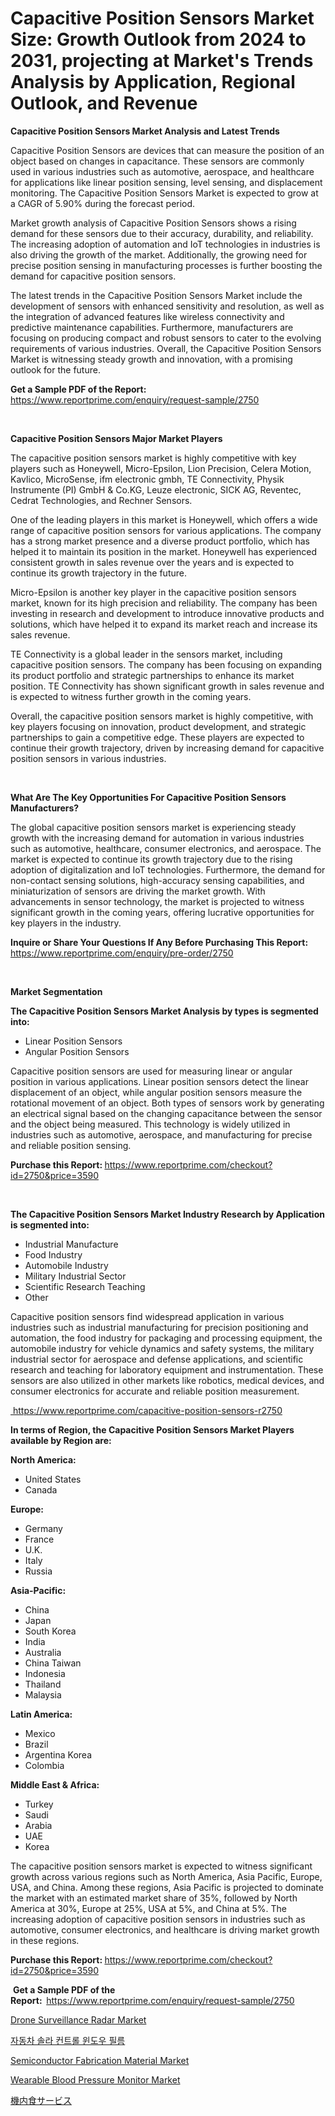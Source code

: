 <p><h1>Capacitive Position Sensors Market Size: Growth Outlook from 2024 to 2031, projecting at Market's Trends Analysis by Application, Regional Outlook, and Revenue</h1></p><p><strong>Capacitive Position Sensors Market Analysis and Latest Trends</strong></p>
<p><p>Capacitive Position Sensors are devices that can measure the position of an object based on changes in capacitance. These sensors are commonly used in various industries such as automotive, aerospace, and healthcare for applications like linear position sensing, level sensing, and displacement monitoring. The Capacitive Position Sensors Market is expected to grow at a CAGR of 5.90% during the forecast period. </p><p>Market growth analysis of Capacitive Position Sensors shows a rising demand for these sensors due to their accuracy, durability, and reliability. The increasing adoption of automation and IoT technologies in industries is also driving the growth of the market. Additionally, the growing need for precise position sensing in manufacturing processes is further boosting the demand for capacitive position sensors. </p><p>The latest trends in the Capacitive Position Sensors Market include the development of sensors with enhanced sensitivity and resolution, as well as the integration of advanced features like wireless connectivity and predictive maintenance capabilities. Furthermore, manufacturers are focusing on producing compact and robust sensors to cater to the evolving requirements of various industries. Overall, the Capacitive Position Sensors Market is witnessing steady growth and innovation, with a promising outlook for the future.</p></p>
<p><strong>Get a Sample PDF of the Report:&nbsp;</strong> <a href="https://www.reportprime.com/enquiry/request-sample/2750">https://www.reportprime.com/enquiry/request-sample/2750</a></p>
<p>&nbsp;</p>
<p><strong>Capacitive Position Sensors Major Market Players</strong></p>
<p><p>The capacitive position sensors market is highly competitive with key players such as Honeywell, Micro-Epsilon, Lion Precision, Celera Motion, Kavlico, MicroSense, ifm electronic gmbh, TE Connectivity, Physik Instrumente (PI) GmbH & Co.KG, Leuze electronic, SICK AG, Reventec, Cedrat Technologies, and Rechner Sensors.</p><p>One of the leading players in this market is Honeywell, which offers a wide range of capacitive position sensors for various applications. The company has a strong market presence and a diverse product portfolio, which has helped it to maintain its position in the market. Honeywell has experienced consistent growth in sales revenue over the years and is expected to continue its growth trajectory in the future.</p><p>Micro-Epsilon is another key player in the capacitive position sensors market, known for its high precision and reliability. The company has been investing in research and development to introduce innovative products and solutions, which have helped it to expand its market reach and increase its sales revenue.</p><p>TE Connectivity is a global leader in the sensors market, including capacitive position sensors. The company has been focusing on expanding its product portfolio and strategic partnerships to enhance its market position. TE Connectivity has shown significant growth in sales revenue and is expected to witness further growth in the coming years.</p><p>Overall, the capacitive position sensors market is highly competitive, with key players focusing on innovation, product development, and strategic partnerships to gain a competitive edge. These players are expected to continue their growth trajectory, driven by increasing demand for capacitive position sensors in various industries.</p></p>
<p>&nbsp;</p>
<p><strong>What Are The Key Opportunities For Capacitive Position Sensors Manufacturers?</strong></p>
<p><p>The global capacitive position sensors market is experiencing steady growth with the increasing demand for automation in various industries such as automotive, healthcare, consumer electronics, and aerospace. The market is expected to continue its growth trajectory due to the rising adoption of digitalization and IoT technologies. Furthermore, the demand for non-contact sensing solutions, high-accuracy sensing capabilities, and miniaturization of sensors are driving the market growth. With advancements in sensor technology, the market is projected to witness significant growth in the coming years, offering lucrative opportunities for key players in the industry.</p></p>
<p><strong>Inquire or Share Your Questions If Any Before Purchasing This Report:</strong> <a href="https://www.reportprime.com/enquiry/pre-order/2750">https://www.reportprime.com/enquiry/pre-order/2750</a></p>
<p>&nbsp;</p>
<p><strong>Market Segmentation</strong></p>
<p><strong>The Capacitive Position Sensors Market Analysis by types is segmented into:</strong></p>
<p><ul><li>Linear Position Sensors</li><li>Angular Position Sensors</li></ul></p>
<p><p>Capacitive position sensors are used for measuring linear or angular position in various applications. Linear position sensors detect the linear displacement of an object, while angular position sensors measure the rotational movement of an object. Both types of sensors work by generating an electrical signal based on the changing capacitance between the sensor and the object being measured. This technology is widely utilized in industries such as automotive, aerospace, and manufacturing for precise and reliable position sensing.</p></p>
<p><strong>Purchase this Report:&nbsp;</strong><a href="https://www.reportprime.com/checkout?id=2750&price=3590">https://www.reportprime.com/checkout?id=2750&price=3590</a></p>
<p>&nbsp;</p>
<p><strong>The Capacitive Position Sensors Market Industry Research by Application is segmented into:</strong></p>
<p><ul><li>Industrial Manufacture</li><li>Food Industry</li><li>Automobile Industry</li><li>Military Industrial Sector</li><li>Scientific Research Teaching</li><li>Other</li></ul></p>
<p><p>Capacitive position sensors find widespread application in various industries such as industrial manufacturing for precision positioning and automation, the food industry for packaging and processing equipment, the automobile industry for vehicle dynamics and safety systems, the military industrial sector for aerospace and defense applications, and scientific research and teaching for laboratory equipment and instrumentation. These sensors are also utilized in other markets like robotics, medical devices, and consumer electronics for accurate and reliable position measurement.</p></p>
<p><a href="https://www.reportprime.com/capacitive-position-sensors-r2750">&nbsp;https://www.reportprime.com/capacitive-position-sensors-r2750</a></p>
<p><strong>In terms of Region, the Capacitive Position Sensors Market Players available by Region are:</strong></p>
<p>
    <p> <strong> North America: </strong>
        <ul>
            <li>United States</li>
            <li>Canada</li>
        </ul>
        </p> 
    <p> <strong> Europe: </strong>
        <ul>
            <li>Germany</li>
            <li>France</li>
            <li>U.K.</li>
            <li>Italy</li>
            <li>Russia</li>
        </ul>
        </p> 
    <p> <strong> Asia-Pacific: </strong>
        <ul>
            <li>China</li>
            <li>Japan</li>
            <li>South Korea</li>
            <li>India</li>
            <li>Australia</li>
            <li>China Taiwan</li>
            <li>Indonesia</li>
            <li>Thailand</li>
            <li>Malaysia</li>
        </ul>
        </p> 
    <p> <strong> Latin America: </strong>
        <ul>
            <li>Mexico</li>
            <li>Brazil</li>
            <li>Argentina Korea</li>
            <li>Colombia</li>
        </ul>
        </p> 
    <p> <strong> Middle East & Africa: </strong>
        <ul>
            <li>Turkey</li>
            <li>Saudi</li>
            <li>Arabia</li>
            <li>UAE</li>
            <li>Korea</li>
        </ul>
    </p>
    </p>
<p><p>The capacitive position sensors market is expected to witness significant growth across various regions such as North America, Asia Pacific, Europe, USA, and China. Among these regions, Asia Pacific is projected to dominate the market with an estimated market share of 35%, followed by North America at 30%, Europe at 25%, USA at 5%, and China at 5%. The increasing adoption of capacitive position sensors in industries such as automotive, consumer electronics, and healthcare is driving market growth in these regions.</p></p>
<p><strong>Purchase this Report: </strong><a href="https://www.reportprime.com/checkout?id=2750&price=3590">https://www.reportprime.com/checkout?id=2750&price=3590</a></p>
<p>&nbsp;<strong>Get a Sample PDF of the Report:&nbsp;&nbsp;</strong><a href="https://www.reportprime.com/enquiry/request-sample/2750">https://www.reportprime.com/enquiry/request-sample/2750</a></p>
<p><strong></strong></p>
<p><p><a href="https://github.com/brentleyjimmiealvaradoz4l1rea/Market-Research-Report-List-3/blob/main/drone-surveillance-radar-market.md">Drone Surveillance Radar Market</a></p><p><a href="https://github.com/kimvicki3212024/Market-Research-Report-List-2/blob/main/2846138103132.md">자동차 솔라 컨트롤 윈도우 필름</a></p><p><a href="https://issuu.com/reportprime-2/docs/semiconductor-fabrication-material-_c3a9c9a4aafa14">Semiconductor Fabrication Material Market</a></p><p><a href="https://medium.com/@kaceyrath_40350/wearable-blood-pressure-monitor-market-research-report-exploring-market-size-and-revenue-analysis-8a8754de3b6e">Wearable Blood Pressure Monitor Market</a></p><p><a href="https://github.com/reliezer65/Market-Research-Report-List-3/blob/main/583659183002.md">機内食サービス</a></p></p>